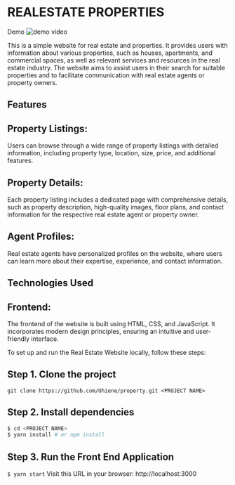 # REALESTATE PROPERTIES

Demo
![demo video](./screenshot/REALEstate.gif)

This is a simple website for real estate and properties. It provides users with information about various properties, such as houses, apartments, and commercial spaces, as well as relevant services and resources in the real estate industry. The website aims to assist users in their search for suitable properties and to facilitate communication with real estate agents or property owners.

## Features

## Property Listings: 
Users can browse through a wide range of property listings with detailed information, including property type, location, size, price, and additional features.

## Property Details: 
Each property listing includes a dedicated page with comprehensive details, such as property description, high-quality images, floor plans, and contact information for the respective real estate agent or property owner.

## Agent Profiles: 
Real estate agents have personalized profiles on the website, where users can learn more about their expertise, experience, and contact information.

##  Technologies Used
## Frontend: 
The frontend of the website is built using HTML, CSS, and JavaScript. It incorporates modern design principles, ensuring an intuitive and user-friendly interface.

To set up and run the Real Estate Website locally, follow these steps:

## Step 1. Clone the project

`git clone https://github.com/Uhiene/property.git <PROJECT NAME>`

## Step 2. Install dependencies

```sh
$ cd <PROJECT NAME>
$ yarn install # or npm install
```

## Step 3. Run the Front End Application

`$ yarn start`
Visit this URL in your browser: http://localhost:3000
